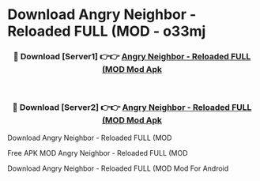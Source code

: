 # Download Angry Neighbor - Reloaded FULL (MOD - o33mj



<div align="center">
<h3>🔴 Download [Server1] 👉👉 <a href="https://momento.my/?title=Angry_Neighbor_-_Reloaded_FULL_(MOD">Angry Neighbor - Reloaded FULL (MOD Mod Apk</a></h3><br>

<h3>🔴 Download [Server2] 👉👉 <a href="https://momento.my/?title=Angry_Neighbor_-_Reloaded_FULL_(MOD">Angry Neighbor - Reloaded FULL (MOD Mod Apk</a></h3>
</div>



Download Angry Neighbor - Reloaded FULL (MOD 

Free APK MOD Angry Neighbor - Reloaded FULL (MOD 

Download Angry Neighbor - Reloaded FULL (MOD Mod For Android
